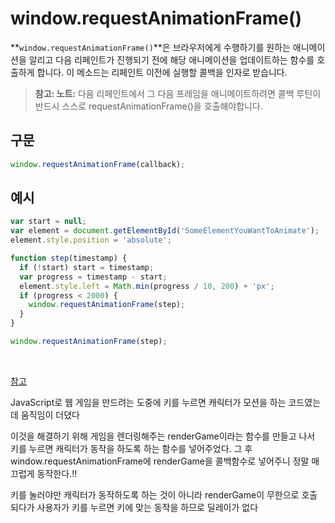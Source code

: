 # window.requestAnimationFrame()

**```window.requestAnimationFrame()```**은 브라우저에게 수행하기를 원하는 애니메이션을 알리고 다음 리페인트가 진행되기 전에 해당 애니메이션을 업데이트하는 함수를 호출하게 합니다. 이 메소드는 리페인트 이전에 실행할 콜백을 인자로 받습니다.


>**참고: 노트:** 다음 리페인트에서 그 다음 프레임을 애니메이트하려면 콜백 루틴이 반드시 스스로 requestAnimationFrame()을 호출해야합니다.



## 구문
```js
window.requestAnimationFrame(callback);
```

## 예시
```js
var start = null;
var element = document.getElementById('SomeElementYouWantToAnimate');
element.style.position = 'absolute';

function step(timestamp) {
  if (!start) start = timestamp;
  var progress = timestamp - start;
  element.style.left = Math.min(progress / 10, 200) + 'px';
  if (progress < 2000) {
    window.requestAnimationFrame(step);
  }
}

window.requestAnimationFrame(step);
```

<br>

[참고](https://developer.mozilla.org/ko/docs/Web/API/Window/requestAnimationFrame)

JavaScript로 웹 게임을 만드려는 도중에
키를 누르면 캐릭터가 모션을 하는 코드였는데 움직임이 더뎠다

이것을 해결하기 위해 게임을 렌더링해주는 renderGame이라는 함수를 만들고 나서 키를 누르면 캐릭터가 동작을 하도록 하는 함수를 넣어주었다.
그 후 window.requestAnimationFrame에 renderGame을 콜백함수로 넣어주니 정말 매끄럽게 동작한다.!!

키를 눌러야만 캐릭터가 동작하도록 하는 것이 아니라
renderGame이 무한으로 호출되다가 사용자가 키를 누르면 키에 맞는 동작을 하므로 딜레이가 없다

<br>

